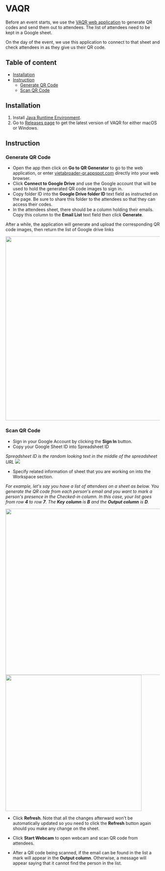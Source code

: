 # VAQR
Before an event starts, we use the [VAQR web application](https://vietabroader-qr.appspot.com) to generate QR codes and send them out to attendees. The list of attendees need to be kept in a Google sheet.
 
On the day of the event, we use this application to connect to that sheet and check attendees in as they give us their QR code.
## Table of content
- [Installation](#installation)
- [Instruction](#instruction)
    - [Generate QR Code](#generate-qr-code)
    - [Scan QR Code](#scan-qr-code)
   
## Installation
1. Install [Java Runtime Environment](https://java.com/en/download/).
2. Go to [Releases page](https://github.com/vietabroader/VAQR/releases) to get the latest version of VAQR for either macOS or Windows.

## Instruction
### Generate QR Code
- Open the app then click on **Go to QR Generator** to go to the web application, or enter [vietabroader-qr.appspot.com](https://vietabroader-qr.appspot.com) directly into your web browser.
- Click **Connect to Google Drive** and use the Google account that will be used to hold the generated QR code images to sign in.
- Copy folder ID into the **Google Drive folder ID** text field as instructed on the page. Be sure to share this folder to the attendees so that they can access their codes.
- In the attendees sheet, there should be a column holding their emails. Copy this column to the **Email List** text field then click **Generate**.

After a while, the application will generate and upload the corresponding QR code images, then return the list of Google drive links

<img src = "https://user-images.githubusercontent.com/18899970/27971357-09bb7dc2-6318-11e7-8999-4f91a6e057a9.png" width = "600"/>

### Scan QR Code
- Sign in your Google Account by clicking the **Sign In** button.
- Copy your Google Sheet ID into Spreadsheet ID

*Spreadsheet ID is the random looking text in the middle of the spreadsheet URL*
    <img src = "https://user-images.githubusercontent.com/18899970/27970654-43c24cba-6315-11e7-91ed-945db7bc16a7.png"/>

- Specify related information of sheet that you are working on into the Workspace section. 

*For example, let's say you have a list of attendees on a sheet as below. You generate the QR code from each person's email and you want to mark a person's presence in the Checked-in column. In this case, your list goes from row **4** to row **7**. The **Key column** is **B** and the **Output column** is **D**.*

<img width="542" src="https://user-images.githubusercontent.com/6244849/28052399-cddefe14-65bf-11e7-9666-07bfdc7189c4.png">

<img width="444" src="https://user-images.githubusercontent.com/6244849/28052466-4082d058-65c0-11e7-9e93-e9839c1d6242.png">


- Click **Refresh**. Note that all the changes afterward won't be automatically updated so you need to click the **Refresh** button again should you make any change on the sheet.
    
- Click **Start Webcam** to open webcam and scan QR code from attendees.
- After a QR code being scanned, if the email can be found in the list a mark will appear in the **Output column**. Otherwise, a message will appear saying that it cannot find the person in the list.
